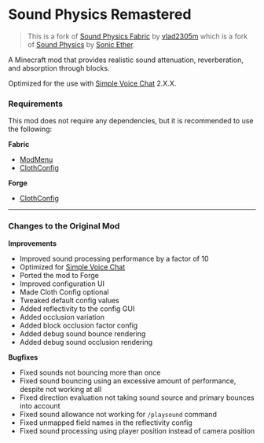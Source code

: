 # Sound Physics Remastered

> This is a fork of [Sound Physics Fabric](https://github.com/vlad2305m/Sound-Physics-Fabric) by [vlad2305m](https://github.com/vlad2305m) which is a fork of [Sound Physics](https://github.com/sonicether/Sound-Physics) by [Sonic Ether](https://github.com/sonicether).

A Minecraft mod that provides realistic sound attenuation, reverberation, and absorption through blocks.

Optimized for the use with [Simple Voice Chat](https://www.curseforge.com/minecraft/mc-mods/simple-voice-chat) 2.X.X.


### Requirements
This mod does not require any dependencies, but it is recommended to use the following:

**Fabric**

- [ModMenu](https://www.curseforge.com/minecraft/mc-mods/modmenu)
- [ClothConfig](https://www.curseforge.com/minecraft/mc-mods/cloth-config)

**Forge**

- [ClothConfig](https://www.curseforge.com/minecraft/mc-mods/cloth-config-forge)

---

### Changes to the Original Mod

**Improvements**

- Improved sound processing performance by a factor of 10
- Optimized for [Simple Voice Chat](https://www.curseforge.com/minecraft/mc-mods/simple-voice-chat)
- Ported the mod to Forge
- Improved configuration UI
- Made Cloth Config optional
- Tweaked default config values
- Added reflectivity to the config GUI
- Added occlusion variation
- Added block occlusion factor config
- Added debug sound bounce rendering
- Added debug sound occlusion rendering

**Bugfixes**

- Fixed sounds not bouncing more than once
- Fixed sound bouncing using an excessive amount of performance, despite not working at all
- Fixed direction evaluation not taking sound source and primary bounces into account
- Fixed sound allowance not working for `/playsound` command
- Fixed unmapped field names in the reflectivity config
- Fixed sound processing using player position instead of camera position